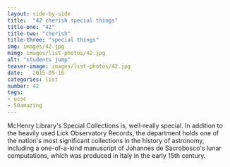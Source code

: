 ```yaml
---
layout: side-by-side
title:  "42 cherish special things"
title-one: "42"
title-two: "cherish"
title-three: "special things"
img: images/42.jpg
mimg: images/list-photos/42.jpg
alt: "students jump"
teaser-image: images/list-photos/42.jpg
date:   2015-09-16
categories: list
number: 42
tags:
- ucsc
- 50amazing
---
```

McHenry Library's Special Collections is, well-really special. In addition to the heavily used Lick Observatory Records, the department holds one of the nation's most significant collections in the history of astronomy, including a one-of-a-kind manuscript of Johannes de Sacrobosco's lunar computations, which was produced in Italy in the early 15th century.


